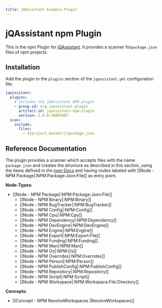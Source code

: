 ```yaml
---
title: jQAssistant Example Plugin
---
```

# jQAssistant npm Plugin

This is the npm Plugin for [jQAssistant](https://jqassistant.org).
It provides a scanner for`package.json` files of npm projects.
## Installation

Add the plugin to the `plugins` section of the `jqassistant.yml` configuration file:

```yaml
jqassistant:
  plugins:
    # Includes the jQAssistant NPM plugin
    - group-id: org.jqassistant.plugin
      artifact-id: jqassistant-npm-plugin
      version: 2.0.0-SNAPSHOT
  scan:
    include:
      files:
        - ${project.basedir}/package.json
```

## Reference Documentation

The plugin provides a scanner which accepts files with the name `package.json` and creates the structure as described in this section, using the items defined in the [npm Docs](https://docs.npmjs.com/cli/v10/configuring-npm/package-json) and having nodes labeled with [[Node - NPM Package|:NPM:Package:Json:File]] as entry point.

**Node-Types:**

- [[Node - NPM Package|:NPM:Package:Json:File]]
	- [[Node - NPM Binary|:NPM:Binary]]
	- [[Node - NPM BugTracker|:NPM:BugTracker]]
	- [[Node - NPM Config|:NPM:Config]]
	- [[Node - NPM Cpu|:NPM:Cpu]]
	- [[Node - NPM Dependency|:NPM:Dependency]]
	- [[Node - NPM DevEngine|:NPM:DevEngine]]
	- [[Node - NPM Engine|:NPM:Engine]]
	- [[Node - NPM Export|:NPM:Export:File]]
	- [[Node - NPM Funding|:NPM:Funding]]
	- [[Node - NPM Man|:NPM:Man]]
	- [[Node - NPM Os|:NPM:Os]]
	- [[Node - NPM Overrides|:NPM:Overrides]]
	- [[Node - NPM Person|:NPM:Person]]
	- [[Node - NPM PublishConfig|:NPM:PublishConfig]]
	- [[Node - NPM Repository|:NPM:Repository]]
	- [[Node - NPM Script|:NPM:Script]]
	- [[Node - NPM Workspace|:NPM:Workspace:File:Directory]]

**Concepts:**

- [[Concept - NPM ResolveWorkspaces |ResolveWorkspaces]]
